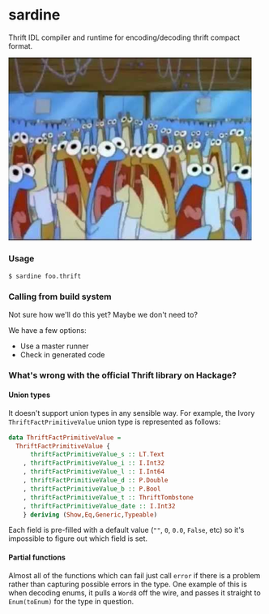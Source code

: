 sardine
=======

Thrift IDL compiler and runtime for encoding/decoding thrift compact format.

![sardines](img/sardines.jpg)

### Usage

```shell
$ sardine foo.thrift
```

### Calling from build system

Not sure how we'll do this yet? Maybe we don't need to?

We have a few options:

- Use a master runner
- Check in generated code


### What's wrong with the official Thrift library on Hackage?

#### Union types

It doesn't support union types in any sensible way. For example, the
Ivory `ThriftFactPrimitiveValue` union type is represented as follows:

```haskell
data ThriftFactPrimitiveValue =
  ThriftFactPrimitiveValue {
      thriftFactPrimitiveValue_s :: LT.Text
    , thriftFactPrimitiveValue_i :: I.Int32
    , thriftFactPrimitiveValue_l :: I.Int64
    , thriftFactPrimitiveValue_d :: P.Double
    , thriftFactPrimitiveValue_b :: P.Bool
    , thriftFactPrimitiveValue_t :: ThriftTombstone
    , thriftFactPrimitiveValue_date :: I.Int32
    } deriving (Show,Eq,Generic,Typeable)
```

Each field is pre-filled with a default value (`""`, `0`, `0.0`,
`False`, etc) so it's impossible to figure out which field is set.

#### Partial functions

Almost all of the functions which can fail just call `error` if there is
a problem rather than capturing possible errors in the type. One example
of this is when decoding enums, it pulls a `Word8` off the wire, and
passes it straight to `Enum(toEnum)` for the type in question.
